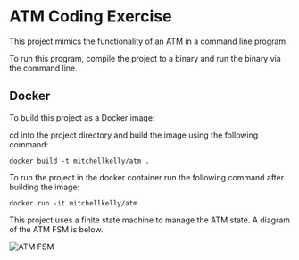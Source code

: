 # ATM Coding Exercise

This project mimics the functionality of an ATM in a command line program.

To run this program, compile the project to a binary and run the binary via the command line.

## Docker

To build this project as a Docker image:

cd into the project directory and build the image using the following command:

```
docker build -t mitchellkelly/atm .
```

To run the project in the docker container run the following command after building the image:

```
docker run -it mitchellkelly/atm
```

This project uses a finite state machine to manage the ATM state. A diagram of the ATM FSM is below.

![ATM FSM](../media/fsm.png?raw=true)
